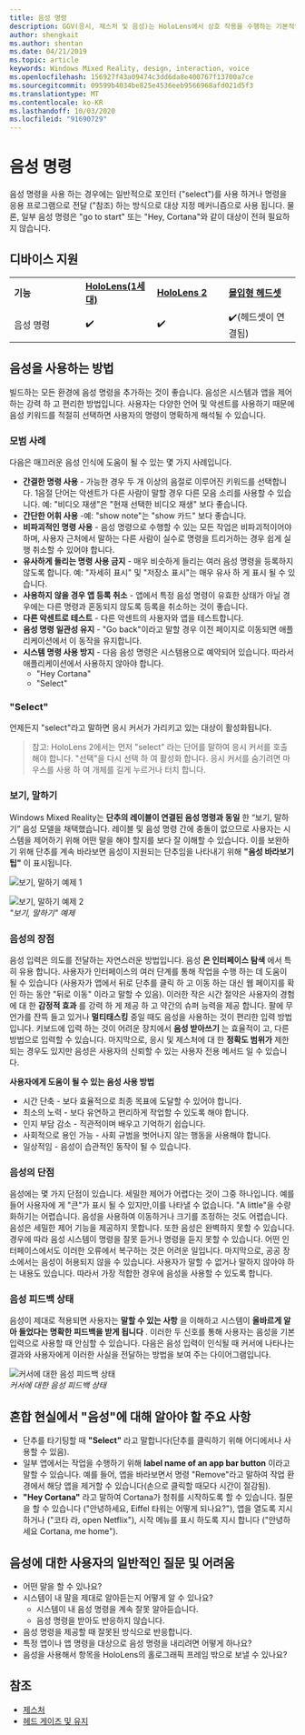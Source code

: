 ```yaml
---
title: 음성 명령
description: GGV(응시, 제스처 및 음성)는 HoloLens에서 상호 작용을 수행하는 기본적인 수단입니다. 이 문서에서는 음성 디자인에 대한 상세한 지침을 제공합니다.
author: shengkait
ms.author: shentan
ms.date: 04/21/2019
ms.topic: article
keywords: Windows Mixed Reality, design, interaction, voice
ms.openlocfilehash: 156927f43a09474c3dd6da8e400767f13700a7ce
ms.sourcegitcommit: 09599b4034be825e4536eeb9566968afd021d5f3
ms.translationtype: MT
ms.contentlocale: ko-KR
ms.lasthandoff: 10/03/2020
ms.locfileid: "91690729"
---
```

# <a name="voice-commanding"></a>음성 명령

음성 명령을 사용 하는 경우에는 일반적으로 포인터 ("select")를 사용 하거나 명령을 응용 프로그램으로 전달 ("참조) 하는 방식으로 대상 지정 메커니즘으로 사용 됩니다. 물론, 일부 음성 명령은 "go to start" 또는 "Hey, Cortana"와 같이 대상이 전혀 필요하지 않습니다.


## <a name="device-support"></a>디바이스 지원

<table>
    <colgroup>
    <col width="25%" />
    <col width="25%" />
    <col width="25%" />
    <col width="25%" />
    </colgroup>
    <tr>
        <td><strong>기능</strong></td>
        <td><a href="../hololens-hardware-details.md"><strong>HoloLens(1세대)</strong></a></td>
        <td><a href="https://docs.microsoft.com/hololens/hololens2-hardware"><strong>HoloLens 2</strong></td>
        <td><a href="../discover/immersive-headset-hardware-details.md"><strong>몰입형 헤드셋</strong></a></td>
    </tr>
     <tr>
        <td>음성 명령</td>
        <td>✔️</td>
        <td>✔️</td>
        <td>✔️(헤드셋이 연결됨)</td>
    </tr>
</table>



## <a name="how-to-use-voice"></a>음성을 사용하는 방법

빌드하는 모든 환경에 음성 명령을 추가하는 것이 좋습니다. 음성은 시스템과 앱을 제어 하는 강력 하 고 편리한 방법입니다. 사용자는 다양한 언어 및 악센트를 사용하기 때문에 음성 키워드를 적절히 선택하면 사용자의 명령이 명확하게 해석될 수 있습니다.

### <a name="best-practices"></a>모범 사례

다음은 매끄러운 음성 인식에 도움이 될 수 있는 몇 가지 사례입니다.
* **간결한 명령 사용** - 가능한 경우 두 개 이상의 음절로 이루어진 키워드를 선택합니다. 1음절 단어는 악센트가 다른 사람이 말할 경우 다른 모음 소리를 사용할 수 있습니다. 예: "비디오 재생"은 "현재 선택한 비디오 재생" 보다 좋습니다.
* **간단한 어휘 사용** -예: "show note"는 "show 카드" 보다 좋습니다.
* **비파괴적인 명령 사용** - 음성 명령으로 수행할 수 있는 모든 작업은 비파괴적이어야 하며, 사용자 근처에서 말하는 다른 사람이 실수로 명령을 트리거하는 경우 쉽게 실행 취소할 수 있어야 합니다.
* **유사하게 들리는 명령 사용 금지** - 매우 비슷하게 들리는 여러 음성 명령을 등록하지 않도록 합니다. 예: "자세히 표시" 및 "저장소 표시"는 매우 유사 하 게 표시 될 수 있습니다.
* **사용하지 않을 경우 앱 등록 취소** - 앱에서 특정 음성 명령이 유효한 상태가 아닐 경우에는 다른 명령과 혼동되지 않도록 등록을 취소하는 것이 좋습니다.
* **다른 악센트로 테스트** - 다른 악센트의 사용자와 앱을 테스트합니다.
* **음성 명령 일관성 유지** - "Go back"이라고 말할 경우 이전 페이지로 이동되면 애플리케이션에서 이 동작을 유지합니다.
* **시스템 명령 사용 방지** - 다음 음성 명령은 시스템용으로 예약되어 있습니다. 따라서 애플리케이션에서 사용하지 않아야 합니다.
   * "Hey Cortana"
   * "Select"

### <a name="select"></a>"Select"

언제든지 "select"라고 말하면 응시 커서가 가리키고 있는 대상이 활성화됩니다. 

>참고: HoloLens 2에서는 먼저 "select" 라는 단어를 말하여 응시 커서를 호출 해야 합니다. "선택"을 다시 선택 하 여 활성화 합니다. 응시 커서를 숨기려면 마우스를 사용 하 여 개체를 길게 누르거나 터치 합니다. 

### <a name="see-it-say-it"></a>보기, 말하기

Windows Mixed Reality는 **단추의 레이블이 연결된 음성 명령과 동일** 한 “보기, 말하기” 음성 모델을 채택했습니다. 레이블 및 음성 명령 간에 충돌이 없으므로 사용자는 시스템을 제어하기 위해 어떤 말을 해야 할지를 보다 잘 이해할 수 있습니다. 이를 보완하기 위해 단추를 계속 바라보면 음성이 지원되는 단추임을 나타내기 위해 **"음성 바라보기 팁"** 이 표시됩니다.


![보기, 말하기 예제 1](../design/images/voice-seeitsayit1-640px.jpg)

![보기, 말하기 예제 2](../design/images/voice-seeitsayit2-640px.jpg)<br>
*"보기, 말하기" 예제*

### <a name="voices-strengths"></a>음성의 장점

음성 입력은 의도를 전달하는 자연스러운 방법입니다. 음성 **은 인터페이스 탐색** 에서 특히 유용 합니다. 사용자가 인터페이스의 여러 단계를 통해 작업을 수행 하는 데 도움이 될 수 있습니다 (사용자가 앱에서 뒤로 단추를 클릭 하 고 이동 하는 대신 웹 페이지를 확인 하는 동안 "뒤로 이동" 이라고 말할 수 있음). 이러한 작은 시간 절약은 사용자의 경험에 대 한 **감정적 효과** 를 강력 하 게 제공 하 고 약간의 슈퍼 능력을 제공 합니다. 팔에 무언가를 잔뜩 들고 있거나 **멀티태스킹** 중일 때도 음성을 사용하는 것이 편리한 입력 방법입니다. 키보드에 입력 하는 것이 어려운 장치에서 **음성 받아쓰기** 는 효율적이 고, 다른 방법으로 입력할 수 있습니다. 마지막으로, 응시 및 제스처에 대 한 **정확도 범위가** 제한 되는 경우도 있지만 음성은 사용자의 신뢰할 수 있는 사용자 전용 메서드 일 수 있습니다.

**사용자에게 도움이 될 수 있는 음성 사용 방법**
* 시간 단축 - 보다 효율적으로 최종 목표에 도달할 수 있어야 합니다.
* 최소의 노력 - 보다 유연하고 편리하게 작업할 수 있도록 해야 합니다.
* 인지 부담 감소 - 직관적이며 배우고 기억하기 쉽습니다.
* 사회적으로 용인 가능 - 사회 규범을 벗어나지 않는 행동을 사용해야 합니다.
* 일상적임 - 음성이 습관적인 동작이 될 수 있습니다.

### <a name="voices-weaknesses"></a>음성의 단점

음성에는 몇 가지 단점이 있습니다. 세밀한 제어가 어렵다는 것이 그중 하나입니다. 예를 들어 사용자에 게 "큰"가 표시 될 수 있지만,이를 나타낼 수 없습니다. "A little"을 수량화하기는 어렵습니다. 음성을 사용하여 이동하거나 크기를 조정하는 것도 어렵습니다. 음성은 세밀한 제어 기능을 제공하지 못합니다. 또한 음성은 완벽하지 못할 수 있습니다. 경우에 따라 음성 시스템이 명령을 잘못 듣거나 명령을 듣지 못할 수 있습니다. 어떤 인터페이스에서도 이러한 오류에서 복구하는 것은 어려운 일입니다. 마지막으로, 공공 장소에서는 음성이 허용되지 않을 수 있습니다. 사용자가 말할 수 없거나 말하지 않아야 하는 내용도 있습니다. 따라서 가장 적합한 경우에 음성을 사용할 수 있도록 합니다.

### <a name="voice-feedback-states"></a>음성 피드백 상태

음성이 제대로 적용되면 사용자는 **말할 수 있는 사항** 을 이해하고 시스템이 **올바르게 알아 들었다는 명확한 피드백을 받게 됩니다** . 이러한 두 신호를 통해 사용자는 음성을 기본 입력으로 사용할 때 안심할 수 있습니다. 다음은 음성 입력이 인식될 때 커서에 나타나는 결과와 사용자에게 이러한 사실을 전달하는 방법을 보여 주는 다이어그램입니다.

![커서에 대한 음성 피드백 상태](../design/images/voicefeedbackstates.png)<br>
*커서에 대한 음성 피드백 상태*

## <a name="top-things-users-should-know-about-speech-in-mixed-reality"></a>혼합 현실에서 "음성"에 대해 알아야 할 주요 사항
* 단추를 타기팅할 때 **"Select"** 라고 말합니다(단추를 클릭하기 위해 어디에서나 사용할 수 있음).
* 일부 앱에서는 작업을 수행하기 위해 **label name of an app bar button** 이라고 말할 수 있습니다. 예를 들어, 앱을 바라보면서 명령 "Remove"라고 말하여 작업 환경에서 해당 앱을 제거할 수 있습니다(손으로 클릭할 때모다 시간이 절감됨).
* **"Hey Cortana"** 라고 말하여 Cortana가 청취를 시작하도록 할 수 있습니다. 질문을 할 수 있습니다 ("안녕하세요, Eiffel 타워는 어떻게 되나요?"), 앱을 열도록 지시 하거나 ("코타 라, open Netflix"), 시작 메뉴를 표시 하도록 지시 합니다 ("안녕하세요 Cortana, me home").

## <a name="common-questions-and-concerns-users-have-about-voice"></a>음성에 대한 사용자의 일반적인 질문 및 어려움
* 어떤 말을 할 수 있나요?
* 시스템이 내 말을 제대로 알아듣는지 어떻게 알 수 있나요?
   * 시스템이 내 음성 명령을 계속 잘못 알아듣습니다.
   * 음성 명령을 받아도 반응하지 않습니다.
* 음성 명령을 제공할 때 잘못된 방식으로 반응합니다.
* 특정 앱이나 앱 명령을 대상으로 음성 명령을 내리려면 어떻게 하나요?
* 음성을 사용해서 항목을 HoloLens의 홀로그래픽 프레임 밖으로 보낼 수 있나요?

## <a name="see-also"></a>참조
* [제스처](../design/gaze-and-commit.md#composite-gestures)
* [헤드 게이즈 및 유지](../design/gaze-and-dwell.md)
